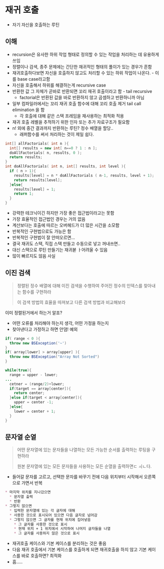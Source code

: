 # 재귀 호출

* 자기 자신을 호출하는 루틴

## 이해

* recursion은 유사한 하위 작업 형태로 정의할 수 있는 작업을 처리하는 데 유용하게 쓰임
* 정렬이나 검색, 종주 문제에는 간단한 재귀적인 형태의 풀이가 있는 경우가 흔함
* 재귀호출하다보면 자신을 호출하지 않고도 처리할 수 있는 하위 작업이 나온다. - 이를 base case라고함
* 자신을 호출해서 하위를 해결하는게 recursive case
* 반환한 값 그 자체가 곧바로 반환되면 꼬리 재귀 호출이라고 함 - tail recursive
  * factorial은 반환된 값을 바로 반환하지 않고 곱셈하고 반환하니까 아님
* 일부 컴파일러에서는 꼬리 재귀 호출 함수에 대해 꼬리 호출 제거 tail call elimination 을 함
  * 각 호출에 대해 같은 스택 프레임을 재사용하는 최적화 적용
* 재귀 호출 레벨을 추적하기 위한 인자 또는 추가 자료구조가 필요함
* n! 외에 중간 결과까지 반환하는 루틴? 정수 배열을 할당..
  * 래퍼함수를 써서 처리하는 것이 제일 쉽다.

```c++
int[] allFactorials( int n ){
  int[] results = new int[ n==0 ? 1 : n ];
  doAllFactorials( n, results, 0 );
  return results;
}
int doAllFactorials( int n, int[] results, int level ){
  if ( n > 1){
    results[level] = n * doAllFactorials ( n-1, results, level + 1);
    return results[level];
  }else{
    results[level] = 1;
    return 1;
  }
}
```

* 강력한 테크닉이긴 하지만 가장 좋은 접근법이라고는 못함
* 가장 효율적인 접근법인 경우는 거의 없음
* 계산보다는 호출에 따르는 오버헤드가 더 많은 시간을 소모함
* 반복적인 구현법으로도 가능은 함
* 반복적인 구현법이 잘 안떠오르면...
* 결국 재귀도 스택, 직접 스택 만들고 수동으로 넣고 꺼내쓰면..
* 대신 스택으로 루틴 만들기는 재귀볻 ㅏ어려울 수 있음
* 많이 빠르지도 않음 사실

## 이진 검색

> 정렬된 정수 배열에 대해 이진 검색을 수행하여 주어진 정수의 인덱스를 찾아내는 함수를 구현하라
>
> 이 검색 방법의 효율을 따져보고 다른 검색 방법과 비교해보라

이미 정렬된거에서 하는거 알죠?

* 어떤 오류를 처리해야 하는지 생각, 어떤 가정을 하는지
* 찾아낸다고 가정하고 하면 안댐! 예외

```java
if( range < 0 ){
  throw new BSException('~')
}
if( array[lower] > array[upper] ){
  throw new BSException("Array Not Sorted")
}
```

```java
while(true){
  range = upper - lower;
...
  cetner = (range/2)+lower;
  if(target == array[center]){
    return center;
  }else if(target < array[center]){
    upper = center -1;
  }else{
    lower = center + 1;
  }
}
```

## 문자열 순열

> 어떤 문자열에 있는 문자들을 나열하는 모든 가능한 순서를 출력하는 루팅을 구현하라
>
> 원본 문자열에 있는 모든 문자들을 사용하는 모든 순열을 출력하면ㄷ ㅚㄴ다.

* 들어갈 문자를 고르고, 선택한 문자를 바꾸기 전에 다음 위치부터 시작해서 오른쪽으로 가면서 반복

```markdown
* 마지막 위치를 지나갔으면
  * 문자열 출력
  * 반환
* 그렇지 않으면
  * 입력한 문자열에 있는 각 글자에 대해
  * 사용한 것으로 표시되어 있으면 다음 글자로 넘어감
  * 그렇지 않으면 그 글자를 현재 위치에 집어넣음
    * 그 글자를 사용한 것으로 표시
    * 현재 위치 + 1 위치에서 시작하여 나머지 글자들을 나열
    * 그 글자를 사용하지 않은 것으로 표시
```

* 재귀호출 케이스와 기본 케이스를 분리하는 것은 좋음
* 다음 재귀 호출에서 기본 케이스를 호출하게 되면 재귀호출을 하지 않고 기본 케이스를 바로 호출하면? 최적화
* 흠..... 

